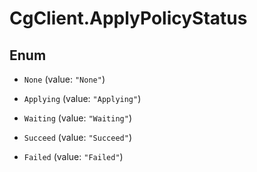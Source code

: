 # CgClient.ApplyPolicyStatus

## Enum


* `None` (value: `"None"`)

* `Applying` (value: `"Applying"`)

* `Waiting` (value: `"Waiting"`)

* `Succeed` (value: `"Succeed"`)

* `Failed` (value: `"Failed"`)


